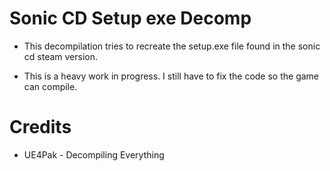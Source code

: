# Sonic CD Setup exe Decomp


- This decompilation tries to recreate the setup.exe file found in the sonic cd steam version.

- This is a heavy work in progress. I still have to fix the code so the game can compile.

# Credits

- UE4Pak - Decompiling Everything 
